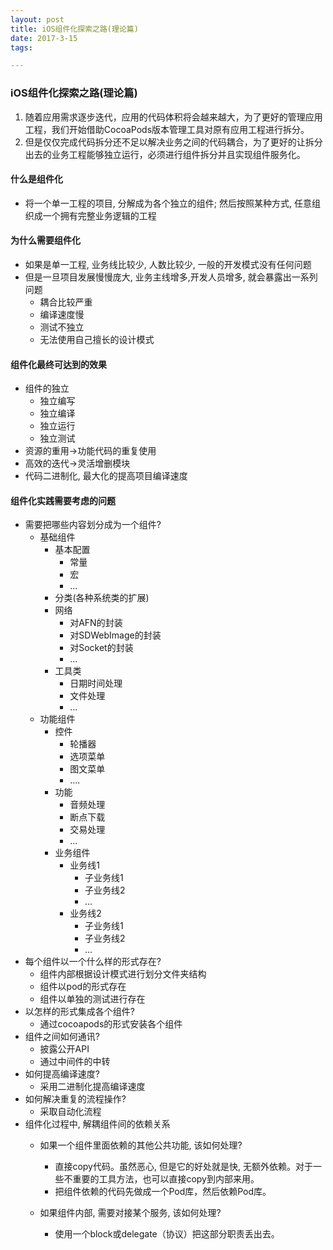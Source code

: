 ```yaml
---
layout: post
title: iOS组件化探索之路(理论篇)
date: 2017-3-15
tags: 

---
```


### iOS组件化探索之路(理论篇)
1. 随着应用需求逐步迭代，应用的代码体积将会越来越大，为了更好的管理应用工程，我们开始借助CocoaPods版本管理工具对原有应用工程进行拆分。
2. 但是仅仅完成代码拆分还不足以解决业务之间的代码耦合，为了更好的让拆分出去的业务工程能够独立运行，必须进行组件拆分并且实现组件服务化。
<!-- more -->
#### 什么是组件化
 - 将一个单一工程的项目, 分解成为各个独立的组件; 然后按照某种方式, 任意组织成一个拥有完整业务逻辑的工程

  
#### 为什么需要组件化
 - 如果是单一工程, 业务线比较少, 人数比较少, 一般的开发模式没有任何问题
 - 但是一旦项目发展慢慢庞大, 业务主线增多,开发人员增多, 就会暴露出一系列问题
   - 耦合比较严重
   - 编译速度慢
   - 测试不独立
   - 无法使用自己擅长的设计模式

   
#### 组件化最终可达到的效果
- 组件的独立   
  - 独立编写
  - 独立编译
  - 独立运行
  - 独立测试
- 资源的重用→功能代码的重复使用
- 高效的迭代→灵活增删模块
- 代码二进制化, 最大化的提高项目编译速度

#### 组件化实践需要考虑的问题
- 需要把哪些内容划分成为一个组件?
  - 基础组件
     - 基本配置
         - 常量
         - 宏
         - ...
     - 分类(各种系统类的扩展)
     - 网络
         - 对AFN的封装
         - 对SDWebImage的封装
         - 对Socket的封装
         - ...
     - 工具类
         - 日期时间处理
         - 文件处理
         - ...
  - 功能组件
     - 控件
         - 轮播器
         - 选项菜单
         - 图文菜单
         - ....
     - 功能
         - 音频处理
         - 断点下载
         - 交易处理
         - ...
     - 业务组件
         - 业务线1
             - 子业务线1
             - 子业务线2
             - ...
         - 业务线2
             - 子业务线1
             - 子业务线2
             - ...
- 每个组件以一个什么样的形式存在?
   - 组件内部根据设计模式进行划分文件夹结构
   - 组件以pod的形式存在
   - 组件以单独的测试进行存在
- 以怎样的形式集成各个组件?
   - 通过cocoapods的形式安装各个组件
- 组件之间如何通讯?
   - 披露公开API
   - 通过中间件的中转
- 如何提高编译速度?
   - 采用二进制化提高编译速度
- 如何解决重复的流程操作?
   - 采取自动化流程
- 组件化过程中, 解耦组件间的依赖关系
   - 如果一个组件里面依赖的其他公共功能, 该如何处理?
      - 直接copy代码。虽然恶心, 但是它的好处就是快, 无额外依赖。对于一些不重要的工具方法，也可以直接copy到内部来用。
      - 把组件依赖的代码先做成一个Pod库，然后依赖Pod库。

   - 如果组件内部, 需要对接某个服务, 该如何处理?
      - 使用一个block或delegate（协议）把这部分职责丢出去。

